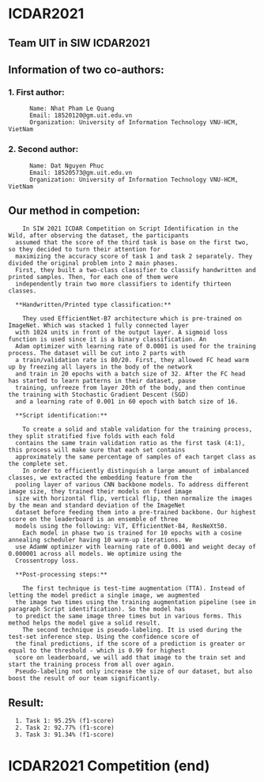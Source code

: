 # ICDAR2021

## Team UIT in SIW ICDAR2021

## Information of two co-authors: 
  ### 1. First author: 
          Name: Nhat Pham Le Quang
          Email: 18520120@gm.uit.edu.vn
          Organization: University of Information Technology VNU-HCM, VietNam
  ### 2. Second author:
          Name: Dat Nguyen Phuc
          Email: 18520573@gm.uit.edu.vn
          Organization: University of Information Technology VNU-HCM, VietNam
          
## Our method in competion:
  
        In SIW 2021 ICDAR Competition on Script Identification in the Wild, after observing the dataset, the participants
      assumed that the score of the third task is base on the first two, so they decided to turn their attention for 
      maximizing the accuracy score of task 1 and task 2 separately. They divided the original problem into 2 main phases. 
      First, they built a two-class classifier to classify handwritten and printed samples. Then, for each one of them were         
      independently train two more classifiers to identify thirteen classes.
        
      **Handwritten/Printed type classification:** 
      
        They used EfficientNet-B7 architecture which is pre-trained on ImageNet. Which was stacked 1 fully connected layer 
      with 1024 units in front of the output layer. A sigmoid loss function is used since it is a binary classification. An 
      Adam optimizer with learning rate of 0.0001 is used for the training process. The dataset will be cut into 2 parts with 
      a train/validation rate is 80/20. First, they allowed FC head warm up by freezing all layers in the body of the network 
      and train in 20 epochs with a batch size of 32. After the FC head has started to learn patterns in their dataset, pause 
      training, unfreeze from layer 20th of the body, and then continue the training with Stochastic Gradient Descent (SGD) 
      and a learning rate of 0.001 in 60 epoch with batch size of 16.
        
      **Script identification:**
      
        To create a solid and stable validation for the training process, they split stratified five folds with each fold 
      contains the same train validation ratio as the first task (4:1), this process will make sure that each set contains 
      approximately the same percentage of samples of each target class as the complete set.
        In order to efficiently distinguish a large amount of imbalanced classes, we extracted the embedding feature from the 
      pooling layer of various CNN backbone models. To address different image size, they trained their models on fixed image 
      size with horizontal flip, vertical flip, then normalize the images by the mean and standard deviation of the ImageNet 
      dataset before feeding them into a pre-trained backbone. Our highest score on the leaderboard is an ensemble of three 
      models using the following: ViT, EfficientNet-B4, ResNeXt50.
        Each model in phase two is trained for 10 epochs with a cosine annealing scheduler having 10 warm-up iterations. We 
      use AdamW optimizer with learning rate of 0.0001 and weight decay of 0.000001 across all models. We optimize using the 
      Crossentropy loss.
      
      **Post-processing steps:**
      
        The first technique is test-time augmentation (TTA). Instead of letting the model predict a single image, we augmented
      the image two times using the training augmentation pipeline (see in paragraph Script identification). So the model has 
      to predict the same image three times but in various forms. This method helps the model give a solid result.
        The second technique is pseudo-labeling. It is used during the test-set inference step. Using the confidence score of 
      the final predictions, if the score of a prediction is greater or equal to the threshold - which is 0.99 for highest 
      score on leaderboard, we will add that image to the train set and start the training process from all over again. 
      Pseudo-labeling not only increase the size of our dataset, but also boost the result of our team significantly.

## Result:

      1. Task 1: 95.25% (f1-score)
      2. Task 2: 92.77% (f1-score)
      3. Task 3: 91.34% (f1-score)

# ICDAR2021 Competition (end)
